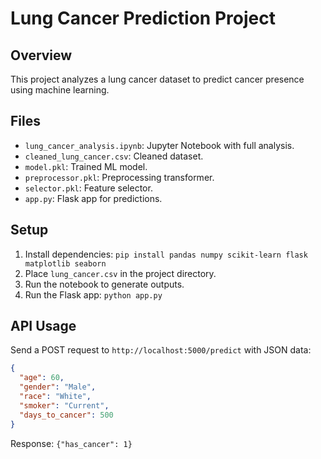 
# Lung Cancer Prediction Project

## Overview
This project analyzes a lung cancer dataset to predict cancer presence using machine learning.

## Files
- `lung_cancer_analysis.ipynb`: Jupyter Notebook with full analysis.
- `cleaned_lung_cancer.csv`: Cleaned dataset.
- `model.pkl`: Trained ML model.
- `preprocessor.pkl`: Preprocessing transformer.
- `selector.pkl`: Feature selector.
- `app.py`: Flask app for predictions.

## Setup
1. Install dependencies: `pip install pandas numpy scikit-learn flask matplotlib seaborn`
2. Place `lung_cancer.csv` in the project directory.
3. Run the notebook to generate outputs.
4. Run the Flask app: `python app.py`

## API Usage
Send a POST request to `http://localhost:5000/predict` with JSON data:
```json
{
  "age": 60,
  "gender": "Male",
  "race": "White",
  "smoker": "Current",
  "days_to_cancer": 500
}
```
Response: `{"has_cancer": 1}`
